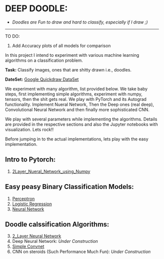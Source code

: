 # DEEP DOODLE:
- *Doodles are Fun to draw and hard to classify, especially if I draw ;)*
-------------------------------------------------------------------
TO DO: 
1. Add Accuracy plots of all models for comparison

In this project I intend to experiment with various machine learning algorithms on a classification problem.

**Task:** Classify images, ones that are shitty drawn i.e., doodles.

**DateSet:** [Google Quickdraw DataSet](https://github.com/vijayaramilla/Deep_Doodle-ConvNets/tree/master/data)


We experiment with many algorithm, list provided below. We take baby steps, first implementing simple algorithms, experiment with numpy, tensors, then the shit gets real. We play with PyTorch and its Autograd functionality. Implement Nueral Network, Then the Deep ones (real deep), Convolutional Neural Network and then finally more sophisticated CNN.

We play with several parameters while implementing the algorithms. Details are provided in the respective sections and also the Jupyter notebooks with visualization. Lets rock!!

Before jumping in to the actual implementations, lets play with the easy implementation.

## Intro to Pytorch:
1. [2Layer_Nueral_Network_using_Numpy](https://github.com/vijayaramilla/PyTorch_Examples/blob/master/2Layer_Nueral_Network_using_Numpy.ipynb)

## Easy peasy Binary Classification Models:
1. [Perceptron](https://github.com/vijayaramilla/Deep_Doodle-ConvNets/blob/master/perceptron-for-apple-detection.ipynb)
2. [Logistic Regression](https://github.com/vijayaramilla/Deep_Doodle-ConvNets/blob/master/logistic-regression-for-apple-detection.ipynb)
3. [Neural Network](https://github.com/vijayaramilla/Deep_Doodle-ConvNets/blob/master/neural-network-for-apple-detection.ipynb)

## Doodle calssification Algorithms:
3. [2_Layer Neural Network](https://github.com/vijayaramilla/Deep_Doodle-ConvNets/blob/master/simple-two-layer-nn.ipynb)
4. Deep Neural Network: *Under Construction*
5. [Simple Convnet](https://github.com/vijayaramilla/Deep_Doodle-ConvNets/blob/master/simple-conv-nn.ipynb)
6. CNN on steroids (Such Performance Much Fun): *Under Construction*



